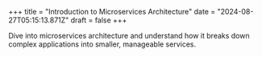 +++
title = "Introduction to Microservices Architecture"
date = "2024-08-27T05:15:13.871Z"
draft = false
+++

  Dive into microservices architecture and understand how it breaks down complex applications into smaller, manageable services.
        